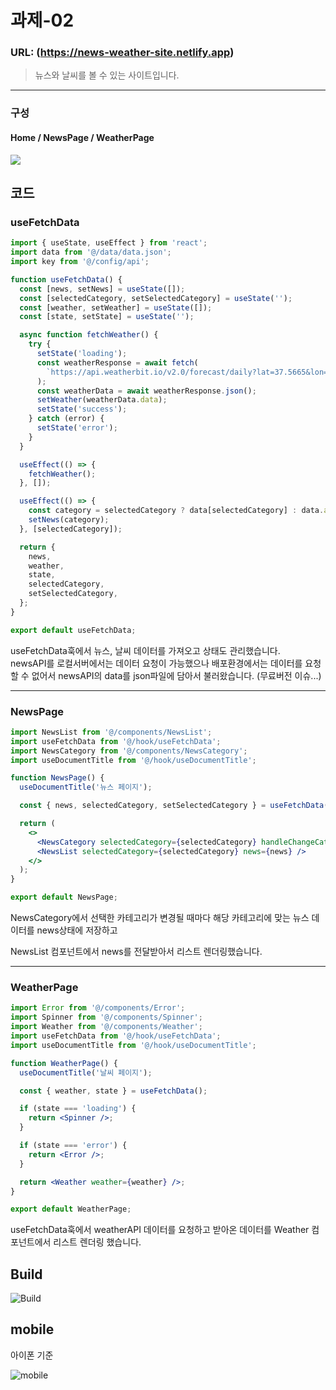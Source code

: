 # 과제-02

### URL: (https://news-weather-site.netlify.app)

> 뉴스와 날씨를 볼 수 있는 사이트입니다.

---

### 구성

#### Home / NewsPage / WeatherPage

<img src="https://github.com/minomad/react-mission/assets/131448929/8c8564be-0ead-435b-8584-79ac87ca2eef" >

## 코드

### useFetchData

```jsx
import { useState, useEffect } from 'react';
import data from '@/data/data.json';
import key from '@/config/api';

function useFetchData() {
  const [news, setNews] = useState([]);
  const [selectedCategory, setSelectedCategory] = useState('');
  const [weather, setWeather] = useState([]);
  const [state, setState] = useState('');

  async function fetchWeather() {
    try {
      setState('loading');
      const weatherResponse = await fetch(
        `https://api.weatherbit.io/v2.0/forecast/daily?lat=37.5665&lon=126.9780&days=5&key=${key}`
      );
      const weatherData = await weatherResponse.json();
      setWeather(weatherData.data);
      setState('success');
    } catch (error) {
      setState('error');
    }
  }

  useEffect(() => {
    fetchWeather();
  }, []);

  useEffect(() => {
    const category = selectedCategory ? data[selectedCategory] : data.articles;
    setNews(category);
  }, [selectedCategory]);

  return {
    news,
    weather,
    state,
    selectedCategory,
    setSelectedCategory,
  };
}

export default useFetchData;
```

useFetchData훅에서 뉴스, 날씨 데이터를 가져오고 상태도 관리했습니다.  
newsAPI를 로컬서버에서는 데이터 요청이 가능했으나 배포환경에서는 데이터를 요청할 수 없어서 newsAPI의 data를 json파일에 담아서 불러왔습니다. (무료버전 이슈...)

---

### NewsPage

```jsx
import NewsList from '@/components/NewsList';
import useFetchData from '@/hook/useFetchData';
import NewsCategory from '@/components/NewsCategory';
import useDocumentTitle from '@/hook/useDocumentTitle';

function NewsPage() {
  useDocumentTitle('뉴스 페이지');

  const { news, selectedCategory, setSelectedCategory } = useFetchData('');

  return (
    <>
      <NewsCategory selectedCategory={selectedCategory} handleChangeCategory={setSelectedCategory} />
      <NewsList selectedCategory={selectedCategory} news={news} />
    </>
  );
}

export default NewsPage;
```

NewsCategory에서 선택한 카테고리가 변경될 때마다 해당 카테고리에 맞는 뉴스 데이터를 news상태에 저장하고

NewsList 컴포넌트에서 news를 전달받아서 리스트 렌더링했습니다.

---

### WeatherPage

```jsx
import Error from '@/components/Error';
import Spinner from '@/components/Spinner';
import Weather from '@/components/Weather';
import useFetchData from '@/hook/useFetchData';
import useDocumentTitle from '@/hook/useDocumentTitle';

function WeatherPage() {
  useDocumentTitle('날씨 페이지');

  const { weather, state } = useFetchData();

  if (state === 'loading') {
    return <Spinner />;
  }

  if (state === 'error') {
    return <Error />;
  }

  return <Weather weather={weather} />;
}

export default WeatherPage;
```

useFetchData훅에서 weatherAPI 데이터를 요청하고 받아온 데이터를 Weather 컴포넌트에서 리스트 렌더링 했습니다.

## Build

![Build](https://github.com/minomad/react-mission/assets/131448929/3c97304c-6b2d-4ea6-8db1-42fdb21d2fb7)



## mobile

아이폰 기준

![mobile](https://github.com/minomad/react-mission/assets/131448929/0005a312-5949-4d30-95e3-bd5fbd1209d5)

